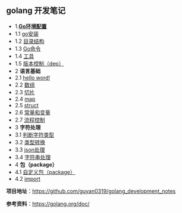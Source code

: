 ## golang 开发笔记



- 1.[**Go环境配置**](https://github.com/guyan0319/golang_development_notes/blob/master/zh/1.0.md)
- 1.1 [go安装](https://github.com/guyan0319/golang_development_notes/blob/master/zh/1.1.md)
- 1.2 [目录结构](https://github.com/guyan0319/golang_development_notes/blob/master/zh/1.2.md)
- 1.3 [Go命令](https://github.com/guyan0319/golang_development_notes/blob/master/zh/1.3.md)
- 1.4 [工具](https://github.com/guyan0319/golang_development_notes/blob/master/zh/1.4.md)
- 1.5 [版本控制（dep）](https://blog.csdn.net/guyan0319/article/details/81588316)
- 2 **语言基础**
- 2.1 [hello word!](https://github.com/guyan0319/golang_development_notes/blob/master/zh/2.1.md)
- 2.2 [数组](https://github.com/guyan0319/golang_development_notes/blob/master/zh/2.2.md)
- 2.3 [切片](https://github.com/guyan0319/golang_development_notes/blob/master/zh/2.3.md)
- 2.4 [map](https://github.com/guyan0319/golang_development_notes/blob/master/zh/2.4.md)
- 2.5 [struct](https://github.com/guyan0319/golang_development_notes/blob/master/zh/2.5.md)
- 2.6 [常量和变量](https://github.com/guyan0319/golang_development_notes/blob/master/zh/2.6.md)
- 2.7 [流程控制](https://github.com/guyan0319/golang_development_notes/blob/master/zh/2.7.md)
- 3 **字符处理**
- 3.1 [判断字符类型](https://github.com/guyan0319/golang_development_notes/blob/master/zh/3.1.md)
- 3.2 [类型转换](https://github.com/guyan0319/golang_development_notes/blob/master/zh/3.2.md)
- 3.3 [json处理](https://github.com/guyan0319/golang_development_notes/blob/master/zh/3.3.md)
- 3.4 [字符串处理](https://github.com/guyan0319/golang_development_notes/blob/master/zh/3.4.md)
- 4 **包（package）**
- 4.1 [自定义包（package）](https://blog.csdn.net/guyan0319/article/details/81909612)
- 4.2  [import](https://github.com/guyan0319/golang_development_notes/blob/master/zh/4.2.md)

**项目地址**：https://github.com/guyan0319/golang_development_notes

**参考资料**：https://golang.org/doc/